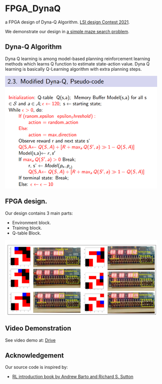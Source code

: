 # FPGA_DynaQ
a FPGA design of Dyna-Q Algorithm. [LSI design Contest 2021](http://www.lsi-contest.com/2021/index_e.html).

We demonstrate our design in [a simple maze search problem](http://www.lsi-contest.com/2021/shiyou_4e.html).

## Dyna-Q Algorithm

Dyna Q learning is among model-based planning reinforcement learning
methods which learns Q function to estimate state-action value. Dyna Q learning is basically
Q-Learning algorithm with extra planning steps.

<img src="report/dynaq.png" align="middle" width="500"/>

## FPGA design.
Our design contains 3 main parts:
- Environment block.
- Training block.
- Q-table Block.


<img src="report/example.png" align="middle" width="500"/>

## Video Demonstration
See video demo at: [Drive](https://drive.google.com/file/d/1g09FqitMydQldYfyPaarD5OEChjlGh0d/view?usp=sharing)

## Acknowledgement
Our source code is inspired by:
- [RL introduction book by Andrew Barto and Richard S. Sutton](http://incompleteideas.net/book/ebook/node96.html)

